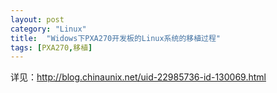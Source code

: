 ```yaml
---
layout: post
category: "Linux"
title:  "Widows下PXA270开发板的Linux系统的移植过程"
tags: [PXA270,移植]
---
```

详见：<http://blog.chinaunix.net/uid-22985736-id-130069.html>


